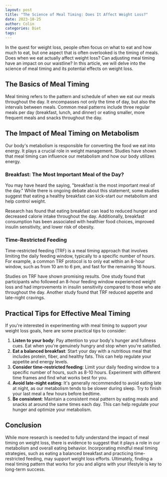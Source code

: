 ```yaml
---
layout: post
title: "The Science of Meal Timing: Does It Affect Weight Loss?"
date: 2023-10-25
author: Colin
categories: Diet
tags: 
---
```


In the quest for weight loss, people often focus on what to eat and how much to eat, but one aspect that is often overlooked is the timing of meals. Does when we eat actually affect weight loss? Can adjusting meal timing have an impact on our waistline? In this article, we will delve into the science of meal timing and its potential effects on weight loss.

## The Basics of Meal Timing

Meal timing refers to the pattern and schedule of when we eat our meals throughout the day. It encompasses not only the time of day, but also the intervals between meals. Common meal patterns include three regular meals per day (breakfast, lunch, and dinner) or eating smaller, more frequent meals and snacks throughout the day.

## The Impact of Meal Timing on Metabolism

Our body's metabolism is responsible for converting the food we eat into energy. It plays a crucial role in weight management. Studies have shown that meal timing can influence our metabolism and how our body utilizes energy.

### Breakfast: The Most Important Meal of the Day?

You may have heard the saying, "breakfast is the most important meal of the day." While there is ongoing debate about this statement, some studies suggest that eating a healthy breakfast can kick-start our metabolism and help control weight.

Research has found that eating breakfast can lead to reduced hunger and decreased calorie intake throughout the day. Additionally, breakfast consumption has been associated with healthier food choices, improved insulin sensitivity, and lower risk of obesity.

### Time-Restricted Feeding

Time-restricted feeding (TRF) is a meal timing approach that involves limiting the daily feeding window, typically to a specific number of hours. For example, a common TRF protocol is to only eat within an 8-hour window, such as from 10 am to 6 pm, and fast for the remaining 16 hours.

Studies on TRF have shown promising results. One study found that participants who followed an 8-hour feeding window experienced weight loss and had improvements in insulin sensitivity compared to those who ate throughout the day. Another study found that TRF reduced appetite and late-night cravings.

## Practical Tips for Effective Meal Timing

If you're interested in experimenting with meal timing to support your weight loss goals, here are some practical tips to consider:

1. **Listen to your body**: Pay attention to your body's hunger and fullness cues. Eat when you're genuinely hungry and stop when you're satisfied.
2. **Eat a balanced breakfast**: Start your day with a nutritious meal that includes protein, fiber, and healthy fats. This can help regulate your appetite and energy levels.
3. **Consider time-restricted feeding**: Limit your daily feeding window to a specific number of hours, such as 8-10 hours. Experiment with different time frames and find what works best for you.
4. **Avoid late-night eating**: It's generally recommended to avoid eating late at night, as our metabolism tends to be slower during sleep. Try to finish your last meal a few hours before bedtime.
5. **Be consistent**: Maintain a consistent meal pattern by eating meals and snacks at around the same times each day. This can help regulate your hunger and optimize your metabolism.

## Conclusion

While more research is needed to fully understand the impact of meal timing on weight loss, there is evidence to suggest that it plays a role in our metabolism and overall eating behavior. Incorporating mindful meal timing strategies, such as eating a balanced breakfast and practicing time-restricted feeding, may support weight loss efforts. Ultimately, finding a meal timing pattern that works for you and aligns with your lifestyle is key to long-term success.